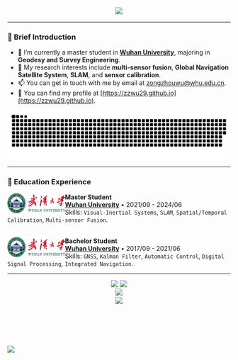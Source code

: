<div align=center><img src="https://readme-typing-svg.herokuapp.com?font=Calibri&weight=600&size=30&duration=2000&pause=1000&color=10B704&background=ffffff&center=true&vCenter=true&width=435&lines=Welcome+to+my+Github!"></div>

---

### :panda_face: Brief Introduction

- 🏫 I’m currently a master student in **<a href="https://www.whu.edu.cn/">Wuhan University</a>**, majoring in **Geodesy and Survey Engineering**.
- 🌱 My research interests include **multi-sensor fusion**, **Global Navigation Satellite System**, **SLAM**, and **sensor calibration**.
- 📫 You can get in touch with me by email at [zongzhouwu@whu.edu.cn](mailto:zongzhouwu@whu.edu.cn).
- 🎈 You can find my profile at [https://zzwu29.github.io](https://zzwu29.github.io).
<div align="center">
  <img alt="github contribution grid snake animation" src="https://raw.githubusercontent.com/zzwu29/zzwu29/output/github-contribution-grid-snake.svg">
</div>

---

### 📗 Education Experience

[<img align="left" height="45px" width="130px" alt="WHU" src="./whu.png"/>](https://www.whu.edu.cn/)

**Master Student** \
[**Wuhan University**]([https://www.whu.edu.cn/](https://www.whu.edu.cn/)) • 2021/09 - 2024/06 \
Skills: `Visual-Inertial Systems`, `SLAM`, `Spatial/Temporal Calibration`, `Multi-sensor Fusion`.\
<br/>

[<img align="left" height="45px" width="130px" alt="WHU" src="./whu.png"/>](https://www.whu.edu.cn/)
**Bachelor Student** \
[**Wuhan University**]([https://www.whu.edu.cn/](https://www.whu.edu.cn/)) • 2017/09 - 2021/06 \
Skills: `GNSS`, `Kalman Filter`, `Automatic Control`, `Digital Signal Processing`, `Integrated Navigation`.

---

<div align="center">
<span>  </span>
<img height="170px" src="https://github-readme-stats.vercel.app/api?username=zzwu29" /><span>  </span><img height="170px" src="https://github-readme-stats.vercel.app/api/top-langs/?username=zzwu29&layout=compact&langs_count=8" />
<span>  </span>
</div>

<div align="center">
    <img  src="https://github-readme-streak-stats.herokuapp.com/?user=zzwu29" />
</div>

<div align="center">
    <img  src="https://github-readme-activity-graph.cyclic.app/graph?username=zzwu29&theme=github" />
</div>

<body>
  <table style="width:25%;border:0px;border-spacing:0px;border-collapse:separate;margin-right:auto;margin-left:auto;"><tbody>
  <tr>
    <td style="padding:25px;width:25%;vertical-align:middle">
      <p style="text-align:center;font-size:small;">
        <script type='text/javascript' id='clustrmaps' src='//cdn.clustrmaps.com/map_v2.js?cl=ffffff&w=300&t=m&d=ZKzijpl5KZMsnB6zesh8vSS7gCV-pGmiptkaiDER-7I'></script>
      </p>
    </td>
  </tr>
  </tbody></table>
</body>

<script type='text/javascript' id='clustrmaps' src='//cdn.clustrmaps.com/map_v2.js?cl=ffffff&w=300&t=m&d=ZKzijpl5KZMsnB6zesh8vSS7gCV-pGmiptkaiDER-7I'></script>

<a href='https://clustrmaps.com/site/1bu2y'  title='Visit tracker'><img src='//clustrmaps.com/map_v2.png?cl=ffffff&w=300&t=m&d=ZKzijpl5KZMsnB6zesh8vSS7gCV-pGmiptkaiDER-7I'/></a>

